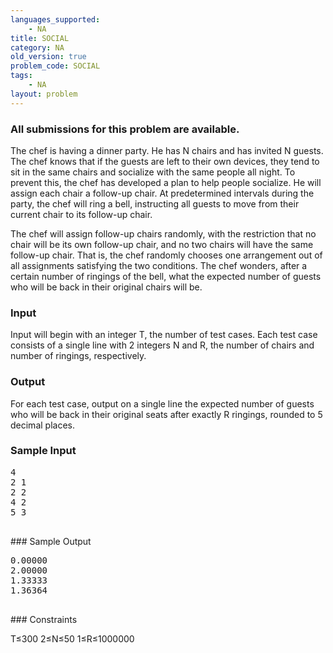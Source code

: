 ```yaml
---
languages_supported:
    - NA
title: SOCIAL
category: NA
old_version: true
problem_code: SOCIAL
tags:
    - NA
layout: problem
---
```

###  All submissions for this problem are available. 

The chef is having a dinner party. He has N chairs and has invited N guests. The chef knows that if the guests are left to their own devices, they tend to sit in the same chairs and socialize with the same people all night. To prevent this, the chef has developed a plan to help people socialize. He will assign each chair a follow-up chair. At predetermined intervals during the party, the chef will ring a bell, instructing all guests to move from their current chair to its follow-up chair.

The chef will assign follow-up chairs randomly, with the restriction that no chair will be its own follow-up chair, and no two chairs will have the same follow-up chair. That is, the chef randomly chooses one arrangement out of all assignments satisfying the two conditions. The chef wonders, after a certain number of ringings of the bell, what the expected number of guests who will be back in their original chairs will be.

### Input

Input will begin with an integer T, the number of test cases. Each test case consists of a single line with 2 integers N and R, the number of chairs and number of ringings, respectively.

### Output

For each test case, output on a single line the expected number of guests who will be back in their original seats after exactly R ringings, rounded to 5 decimal places.

### Sample Input

<pre>4
2 1
2 2
4 2
5 3

</pre>### Sample Output
<pre>0.00000
2.00000
1.33333
1.36364

</pre>### Constraints
T≤300
2≤N≤50
1≤R≤1000000

